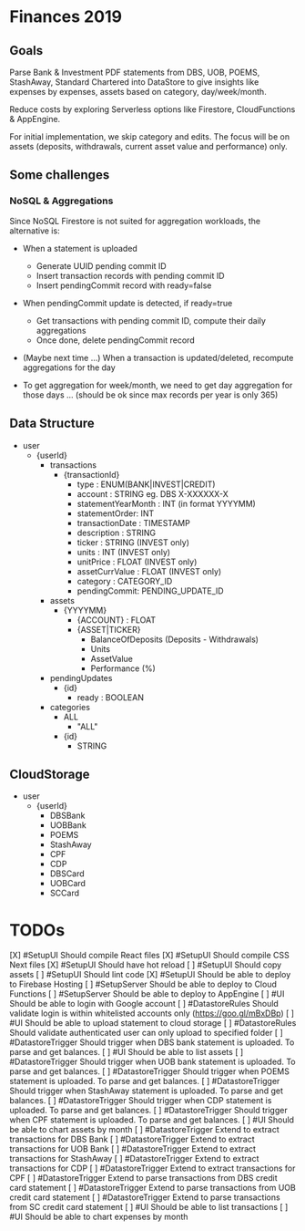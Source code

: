 # Finances 2019

## Goals

Parse Bank & Investment PDF statements from DBS, UOB, POEMS, StashAway, Standard Chartered into DataStore to give insights like expenses by expenses, assets based on category, day/week/month. 

Reduce costs by exploring Serverless options like Firestore, CloudFunctions & AppEngine.

For initial implementation, we skip category and edits. The focus will be on assets (deposits, withdrawals, current asset value and performance) only.

## Some challenges

### NoSQL & Aggregations

Since NoSQL Firestore is not suited for aggregation workloads, the alternative is: 

- When a statement is uploaded
    - Generate UUID pending commit ID
    - Insert transaction records with pending commit ID
    - Insert pendingCommit record with ready=false

- When pendingCommit update is detected, if ready=true
    - Get transactions with pending commit ID, compute their daily aggregations
    - Once done, delete pendingCommit record

- (Maybe next time ...) When a transaction is updated/deleted, recompute aggregations for the day

- To get aggregation for week/month, we need to get day aggregation for those days ... (should be ok since max records per year is only 365)

## Data Structure

- user
    - {userId}
        - transactions
            - {transactionId}
                - type : ENUM(BANK|INVEST|CREDIT)
                - account : STRING eg. DBS X-XXXXXX-X
                - statementYearMonth : INT (in format YYYYMM)
                - statementOrder: INT
                - transactionDate : TIMESTAMP
                - description : STRING
                - ticker : STRING (INVEST only)
                - units : INT (INVEST only)
                - unitPrice : FLOAT (INVEST only)
                - assetCurrValue : FLOAT (INVEST only) 
                - category : CATEGORY_ID
                - pendingCommit: PENDING_UPDATE_ID
        - assets
            - {YYYYMM}
                - {ACCOUNT} : FLOAT
                - {ASSET|TICKER}
                    - BalanceOfDeposits (Deposits - Withdrawals)
                    - Units
                    - AssetValue
                    - Performance (%)
        - pendingUpdates
            - {id}
                - ready : BOOLEAN
        - categories
            - ALL
                - "ALL"
            - {id}
                - STRING

## CloudStorage

- user
    - {userId}
        - DBSBank
        - UOBBank
        - POEMS
        - StashAway
        - CPF
        - CDP
        - DBSCard
        - UOBCard
        - SCCard



# TODOs

[X] #SetupUI Should compile React files
[X] #SetupUI Should compile CSS Next files
[X] #SetupUI Should have hot reload
[ ] #SetupUI Should copy assets
[ ] #SetupUI Should lint code
[X] #SetupUI Should be able to deploy to Firebase Hosting
[ ] #SetupServer Should be able to deploy to Cloud Functions
[ ] #SetupServer Should be able to deploy to AppEngine
[ ] #UI Should be able to login with Google account
[ ] #DatastoreRules Should validate login is within whitelisted accounts only (https://goo.gl/mBxDBp)
[ ] #UI Should be able to upload statement to cloud storage
[ ] #DatastoreRules Should validate authenticated user can only upload to specified folder
[ ] #DatastoreTrigger Should trigger when DBS bank statement is uploaded. To parse and get balances.
[ ] #UI Should be able to list assets 
[ ] #DatastoreTrigger Should trigger when UOB bank statement is uploaded. To parse and get balances. 
[ ] #DatastoreTrigger Should trigger when POEMS statement is uploaded. To parse and get balances. 
[ ] #DatastoreTrigger Should trigger when StashAway statement is uploaded. To parse and get balances. 
[ ] #DatastoreTrigger Should trigger when CDP statement is uploaded. To parse and get balances. 
[ ] #DatastoreTrigger Should trigger when CPF statement is uploaded. To parse and get balances. 
[ ] #UI Should be able to chart assets by month
[ ] #DatastoreTrigger Extend to extract transactions for DBS Bank
[ ] #DatastoreTrigger Extend to extract transactions for UOB Bank
[ ] #DatastoreTrigger Extend to extract transactions for StashAway
[ ] #DatastoreTrigger Extend to extract transactions for CDP
[ ] #DatastoreTrigger Extend to extract transactions for CPF
[ ] #DatastoreTrigger Extend to parse transactions from DBS credit card statement
[ ] #DatastoreTrigger Extend to parse transactions from UOB credit card statement
[ ] #DatastoreTrigger Extend to parse transactions from SC credit card statement
[ ] #UI Should be able to list transactions
[ ] #UI Should be able to chart expenses by month